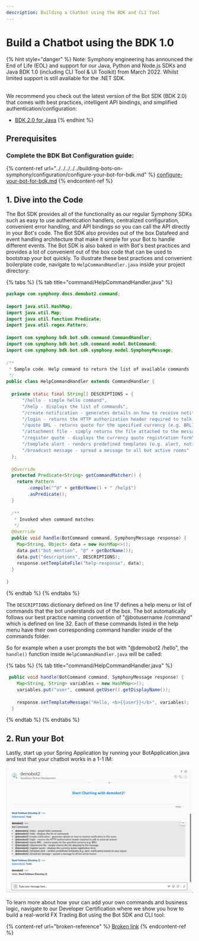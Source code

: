 ```yaml
---
description: Building a Chatbot using the BDK and CLI Tool
---
```


# Build a Chatbot using the BDK 1.0

{% hint style="danger" %}
Note: Symphony engineering has announced the End of Life (EOL) and support for our Java, Python and Node.js SDKs and Java BDK 1.0 (including CLI Tool & UI Toolkit) from March 2022.  Whilst limited support is still available for the .NET SDK.

\
We recommend you check out the latest version of the  Bot SDK (BDK 2.0) that comes with best practices, intelligent API bindings, and simplified authentication/configuration:

* [BDK 2.0 for Java](../../../bdk-2.0/)
{% endhint %}

## Prerequisites

### Complete the BDK Bot Configuration guide:

{% content-ref url="../../../../../building-bots-on-symphony/configuration/configure-your-bot-for-bdk.md" %}
[configure-your-bot-for-bdk.md](../../../../../building-bots-on-symphony/configuration/configure-your-bot-for-bdk.md)
{% endcontent-ref %}

## 1. Dive into the Code

The Bot SDK provides all of the functionality as our regular Symphony SDKs such as easy to use authentication handlers, centralized configuration, convenient error handling, and API bindings so you can call the API directly in your Bot's code. The Bot SDK also provides out of the box Datafeed and event handling architecture that make it simple for your Bot to handle different events. The Bot SDK is also baked in with Bot's best practices and provides a lot of convenient out of the box code that can be used to bootstrap your bot quickly. To illustrate these best practices and convenient boilerplate code, navigate to `HelpCommandHandler.java` inside your project directory:

{% tabs %}
{% tab title="command/HelpCommandHandler.java" %}
```java
package com.symphony.docs.demobot2.command;

import java.util.HashMap;
import java.util.Map;
import java.util.function.Predicate;
import java.util.regex.Pattern;

import com.symphony.bdk.bot.sdk.command.CommandHandler;
import com.symphony.bdk.bot.sdk.command.model.BotCommand;
import com.symphony.bdk.bot.sdk.symphony.model.SymphonyMessage;

/**
 * Sample code. Help command to return the list of available commands
 */
public class HelpCommandHandler extends CommandHandler {

  private static final String[] DESCRIPTIONS = {
      "/hello - simple hello command",
      "/help - displays the list of commands",
      "/create notification - generates details on how to receive notification in this room",
      "/login - returns the HTTP authorization header required to talk to external system",
      "/quote BRL - returns quote for the specified currency (e.g. BRL)",
      "/attachment file - simply returns the file attached to the message",
      "/register quote - displays the currency quote registration form",
      "/template alert - renders predefined templates (e.g. alert, notification) based on your inputs",
      "/broadcast message - spread a message to all bot active rooms"
  };

  @Override
  protected Predicate<String> getCommandMatcher() {
    return Pattern
        .compile("^@" + getBotName() + " /help$")
        .asPredicate();
  }

  /**
   * Invoked when command matches
   */
  @Override
  public void handle(BotCommand command, SymphonyMessage response) {
    Map<String, Object> data = new HashMap<>();
    data.put("bot_mention", "@" + getBotName());
    data.put("descriptions", DESCRIPTIONS);
    response.setTemplateFile("help-response", data);
  }

}
```
{% endtab %}
{% endtabs %}

The `DESCRIPTIONS` dictionary defined on line 17 defines a help menu or list of commands that the bot understands out of the box. The bot automatically follows our best practice naming convention of "@botusername /command" which is defined on line 32. Each of these commands listed in the help menu have their own corresponding command handler inside of the commands folder.

So for example when a user prompts the bot with "@demobot2 /hello", the `handle()` function inside `HelpCommandHandler.java` will be called:

{% tabs %}
{% tab title="command/HelpCommandHandler.java" %}
```java
 public void handle(BotCommand command, SymphonyMessage response) {
    Map<String, String> variables = new HashMap<>();
    variables.put("user", command.getUser().getDisplayName());

    response.setTemplateMessage("Hello, <b>{{user}}</b>", variables);
  }
```
{% endtab %}
{% endtabs %}

## 2.  Run your Bot

Lastly, start up your Spring Application by running your BotApplication.java and test that your chatbot works in a 1-1 IM:

![](<../../../../../.gitbook/assets/screen-shot-2020-07-11-at-6.31.58-pm (1).png>)

To learn more about how your can add your own commands and business logic, navigate to our Developer Certification where we show you how to build a real-world FX Trading Bot using the Bot SDK and CLI tool:

{% content-ref url="broken-reference" %}
[Broken link](broken-reference)
{% endcontent-ref %}
